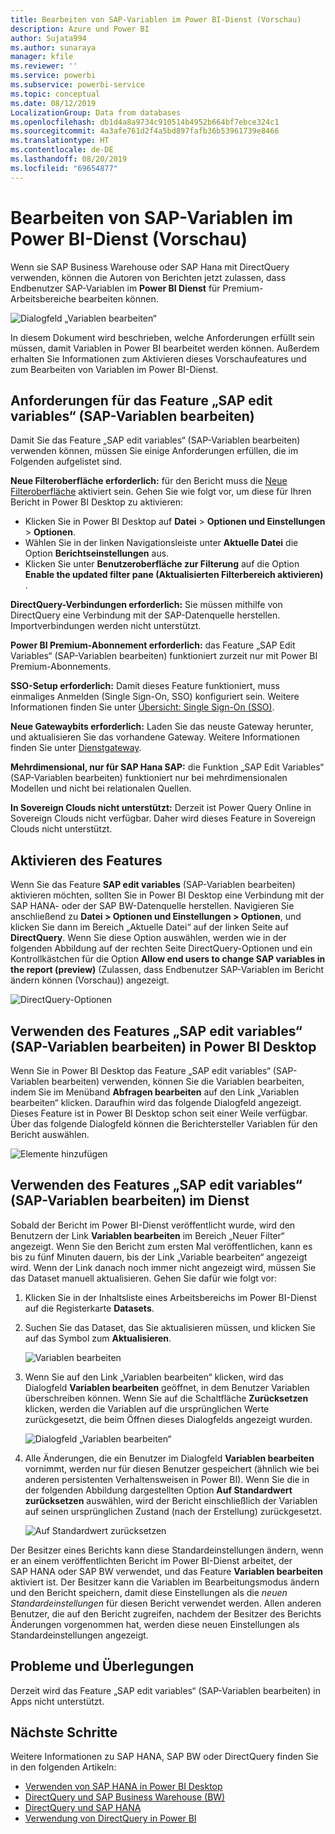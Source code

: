 ```yaml
---
title: Bearbeiten von SAP-Variablen im Power BI-Dienst (Vorschau)
description: Azure und Power BI
author: Sujata994
ms.author: sunaraya
manager: kfile
ms.reviewer: ''
ms.service: powerbi
ms.subservice: powerbi-service
ms.topic: conceptual
ms.date: 08/12/2019
LocalizationGroup: Data from databases
ms.openlocfilehash: db1d4a8a9734c910514b4952b664bf7ebce324c1
ms.sourcegitcommit: 4a3afe761d2f4a5bd897fafb36b53961739e8466
ms.translationtype: HT
ms.contentlocale: de-DE
ms.lasthandoff: 08/20/2019
ms.locfileid: "69654877"
---
```

# <a name="edit-sap-variables-in-the-power-bi-service-preview"></a>Bearbeiten von SAP-Variablen im Power BI-Dienst (Vorschau)

Wenn sie SAP Business Warehouse oder SAP Hana mit DirectQuery verwenden, können die Autoren von Berichten jetzt zulassen, dass Endbenutzer SAP-Variablen im **Power BI Dienst** für Premium-Arbeitsbereiche bearbeiten können.

![Dialogfeld „Variablen bearbeiten“](media/service-edit-sap-variables/sap-edit-variables-dialog.png)

In diesem Dokument wird beschrieben, welche Anforderungen erfüllt sein müssen, damit Variablen in Power BI bearbeitet werden können. Außerdem erhalten Sie Informationen zum Aktivieren dieses Vorschaufeatures und zum Bearbeiten von Variablen im Power BI-Dienst.

## <a name="requirements-for-sap-edit-variables"></a>Anforderungen für das Feature „SAP edit variables“ (SAP-Variablen bearbeiten)

Damit Sie das Feature „SAP edit variables“ (SAP-Variablen bearbeiten) verwenden können, müssen Sie einige Anforderungen erfüllen, die im Folgenden aufgelistet sind.

**Neue Filteroberfläche erforderlich:** für den Bericht muss die [Neue Filteroberfläche](power-bi-report-filter.md) aktiviert sein. Gehen Sie wie folgt vor, um diese für Ihren Bericht in Power BI Desktop zu aktivieren:
- Klicken Sie in Power BI Desktop auf **Datei** > **Optionen und Einstellungen** > **Optionen**.
- Wählen Sie in der linken Navigationsleiste unter **Aktuelle Datei** die Option **Berichtseinstellungen** aus.
- Klicken Sie unter **Benutzeroberfläche zur Filterung** auf die Option **Enable the updated filter pane (Aktualisierten Filterbereich aktivieren)** .

**DirectQuery-Verbindungen erforderlich:** Sie müssen mithilfe von DirectQuery eine Verbindung mit der SAP-Datenquelle herstellen. Importverbindungen werden nicht unterstützt.

**Power BI Premium-Abonnement erforderlich:** das Feature „SAP Edit Variables“ (SAP-Variablen bearbeiten) funktioniert zurzeit nur mit Power BI Premium-Abonnements.

**SSO-Setup erforderlich:** Damit dieses Feature funktioniert, muss einmaliges Anmelden (Single Sign-On, SSO) konfiguriert sein. Weitere Informationen finden Sie unter [Übersicht: Single Sign-On (SSO)](service-gateway-sso-overview.md).

**Neue Gatewaybits erforderlich:** Laden Sie das neuste Gateway herunter, und aktualisieren Sie das vorhandene Gateway. Weitere Informationen finden Sie unter [Dienstgateway](service-gateway-onprem.md).

**Mehrdimensional, nur für SAP Hana SAP:** die Funktion „SAP Edit Variables“ (SAP-Variablen bearbeiten) funktioniert nur bei mehrdimensionalen Modellen und nicht bei relationalen Quellen.

**In Sovereign Clouds nicht unterstützt:** Derzeit ist Power Query Online in Sovereign Clouds nicht verfügbar. Daher wird dieses Feature in Sovereign Clouds nicht unterstützt.

## <a name="how-to-enable-the-feature"></a>Aktivieren des Features

Wenn Sie das Feature **SAP edit variables** (SAP-Variablen bearbeiten) aktivieren möchten, sollten Sie in Power BI Desktop eine Verbindung mit der SAP HANA- oder der SAP BW-Datenquelle herstellen. Navigieren Sie anschließend zu **Datei > Optionen und Einstellungen > Optionen**, und klicken Sie dann im Bereich „Aktuelle Datei“ auf der linken Seite auf **DirectQuery**. Wenn Sie diese Option auswählen, werden wie in der folgenden Abbildung auf der rechten Seite DirectQuery-Optionen und ein Kontrollkästchen für die Option **Allow end users to change SAP variables in the report (preview)** (Zulassen, dass Endbenutzer SAP-Variablen im Bericht ändern können (Vorschau)) angezeigt.

![DirectQuery-Optionen](media/service-edit-sap-variables/sap-preview-setting-in-desktop.png)

## <a name="use-sap-edit-variables-in-power-bi-desktop"></a>Verwenden des Features „SAP edit variables“ (SAP-Variablen bearbeiten) in Power BI Desktop

Wenn Sie in Power BI Desktop das Feature „SAP edit variables“ (SAP-Variablen bearbeiten) verwenden, können Sie die Variablen bearbeiten, indem Sie im Menüband **Abfragen bearbeiten** auf den Link „Variablen bearbeiten“ klicken. Daraufhin wird das folgende Dialogfeld angezeigt. Dieses Feature ist in Power BI Desktop schon seit einer Weile verfügbar. Über das folgende Dialogfeld können die Berichtersteller Variablen für den Bericht auswählen.

![Elemente hinzufügen](media/service-edit-sap-variables/sap-variables-add-items.png)

## <a name="use-sap-edit-variables-in-the-service"></a>Verwenden des Features „SAP edit variables“ (SAP-Variablen bearbeiten) im Dienst

Sobald der Bericht im Power BI-Dienst veröffentlicht wurde, wird den Benutzern der Link **Variablen bearbeiten** im Bereich „Neuer Filter“ angezeigt. Wenn Sie den Bericht zum ersten Mal veröffentlichen, kann es bis zu fünf Minuten dauern, bis der Link „Variable bearbeiten“ angezeigt wird. Wenn der Link danach noch immer nicht angezeigt wird, müssen Sie das Dataset manuell aktualisieren.
Gehen Sie dafür wie folgt vor:

1. Klicken Sie in der Inhaltsliste eines Arbeitsbereichs im Power BI-Dienst auf die Registerkarte **Datasets**.

2. Suchen Sie das Dataset, das Sie aktualisieren müssen, und klicken Sie auf das Symbol zum **Aktualisieren**.

    ![Variablen bearbeiten](media/service-edit-sap-variables/sap-edit-variables-link.png)

3. Wenn Sie auf den Link „Variablen bearbeiten“ klicken, wird das Dialogfeld **Variablen bearbeiten** geöffnet, in dem Benutzer Variablen überschreiben können. Wenn Sie auf die Schaltfläche **Zurücksetzen** klicken, werden die Variablen auf die ursprünglichen Werte zurückgesetzt, die beim Öffnen dieses Dialogfelds angezeigt wurden.

    ![Dialogfeld „Variablen bearbeiten“](media/service-edit-sap-variables/sap-edit-variables-dialog.png)

4. Alle Änderungen, die ein Benutzer im Dialogfeld **Variablen bearbeiten** vornimmt, werden nur für diesen Benutzer gespeichert (ähnlich wie bei anderen persistenten Verhaltensweisen in Power BI). Wenn Sie die in der folgenden Abbildung dargestellten Option **Auf Standardwert zurücksetzen** auswählen, wird der Bericht einschließlich der Variablen auf seinen ursprünglichen Zustand (nach der Erstellung) zurückgesetzt.

    ![Auf Standardwert zurücksetzen](media/service-edit-sap-variables/reset-to-default.png)

Der Besitzer eines Berichts kann diese Standardeinstellungen ändern, wenn er an einem veröffentlichten Bericht im Power BI-Dienst arbeitet, der SAP HANA oder SAP BW verwendet, und das Feature **Variablen bearbeiten** aktiviert ist. Der Besitzer kann die Variablen im Bearbeitungsmodus ändern und den Bericht speichern, damit diese Einstellungen als die *neuen Standardeinstellungen* für diesen Bericht verwendet werden. Allen anderen Benutzer, die auf den Bericht zugreifen, nachdem der Besitzer des Berichts Änderungen vorgenommen hat, werden diese neuen Einstellungen als Standardeinstellungen angezeigt.

## <a name="issues-and-considerations"></a>Probleme und Überlegungen

Derzeit wird das Feature „SAP edit variables“ (SAP-Variablen bearbeiten) in Apps nicht unterstützt.

## <a name="next-steps"></a>Nächste Schritte

Weitere Informationen zu SAP HANA, SAP BW oder DirectQuery finden Sie in den folgenden Artikeln:

- [Verwenden von SAP HANA in Power BI Desktop](desktop-sap-hana.md)
- [DirectQuery und SAP Business Warehouse (BW)](desktop-directquery-sap-bw.md)
- [DirectQuery und SAP HANA](desktop-directquery-sap-hana.md)
- [Verwendung von DirectQuery in Power BI](desktop-directquery-about.md)